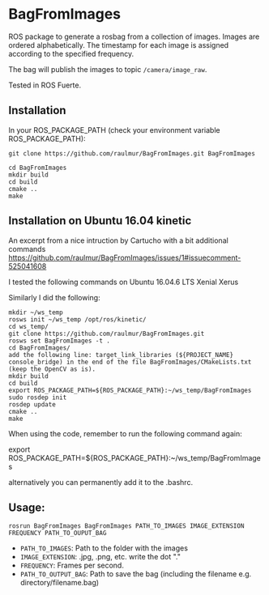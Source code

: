 # BagFromImages

ROS package to generate a rosbag from a collection of images. Images are ordered alphabetically. The timestamp for each image is assigned according to the specified frequency. 

The bag will publish the images to topic `/camera/image_raw`.

Tested in ROS Fuerte.

## Installation

In your ROS_PACKAGE_PATH (check your environment variable ROS_PACKAGE_PATH):

    git clone https://github.com/raulmur/BagFromImages.git BagFromImages
    
    cd BagFromImages
    mkdir build
    cd build
    cmake ..
    make
    
## Installation on Ubuntu 16.04 kinetic
An excerpt from a nice intruction by Cartucho with a bit additional commands
https://github.com/raulmur/BagFromImages/issues/1#issuecomment-525041608

I tested the following commands on Ubuntu 16.04.6 LTS Xenial Xerus

Similarly I did the following:

    mkdir ~/ws_temp
    rosws init ~/ws_temp /opt/ros/kinetic/
    cd ws_temp/
    git clone https://github.com/raulmur/BagFromImages.git
    rosws set BagFromImages -t .
    cd BagFromImages/
    add the following line: target_link_libraries (${PROJECT_NAME} console_bridge) in the end of the file BagFromImages/CMakeLists.txt (keep the OpenCV as is).
    mkdir build
    cd build
    export ROS_PACKAGE_PATH=${ROS_PACKAGE_PATH}:~/ws_temp/BagFromImages
    sudo rosdep init
    rosdep update
    cmake ..
    make

When using the code, remember to run the following command again:

export ROS_PACKAGE_PATH=${ROS_PACKAGE_PATH}:~/ws_temp/BagFromImages

alternatively you can permanently add it to the .bashrc.

## Usage:

    rosrun BagFromImages BagFromImages PATH_TO_IMAGES IMAGE_EXTENSION FREQUENCY PATH_TO_OUPUT_BAG
  
 - `PATH_TO_IMAGES`: Path to the folder with the images
 - `IMAGE_EXTENSION`: .jpg, .png, etc. write the dot "."
 - `FREQUENCY`: Frames per second.
 - `PATH_TO_OUTPUT_BAG`: Path to save the bag (including the filename e.g. directory/filename.bag)


